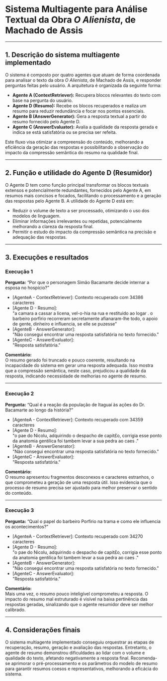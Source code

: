 # Sistema Multiagente para Análise Textual da Obra *O Alienista*, de Machado de Assis

---

## 1. Descrição do sistema multiagente implementado

O sistema é composto por quatro agentes que atuam de forma coordenada para analisar o texto da obra *O Alienista*, de Machado de Assis, e responder perguntas feitas pelo usuário. A arquitetura é organizada da seguinte forma:

- **Agente A (ContextRetriever):** Recupera blocos relevantes do texto com base na pergunta do usuário.  
- **Agente D (Resumo):** Recebe os blocos recuperados e realiza um resumo para reduzir redundância e focar nos pontos essenciais.  
- **Agente B (AnswerGenerator):** Gera a resposta textual a partir do resumo fornecido pelo Agente D.  
- **Agente C (AnswerEvaluator):** Avalia a qualidade da resposta gerada e indica se está satisfatória ou se precisa ser refeita.

Este fluxo visa otimizar a compreensão do conteúdo, melhorando a eficiência da geração das respostas e possibilitando a observação do impacto da compressão semântica do resumo na qualidade final.

---

## 2. Função e utilidade do Agente D (Resumidor)

O Agente D tem como função principal transformar os blocos textuais extensos e potencialmente redundantes, fornecidos pelo Agente A, em resumos mais concisos e focados, facilitando o processamento e a geração das respostas pelo Agente B. A utilidade do Agente D está em:

- Reduzir o volume de texto a ser processado, otimizando o uso dos modelos de linguagem.  
- Eliminar informações irrelevantes ou repetidas, potencialmente melhorando a clareza da resposta final.  
- Permitir o estudo do impacto da compressão semântica na precisão e adequação das respostas.

---

## 3. Execuções e resultados

### Execução 1  
**Pergunta:** “Por que o personagem Simão Bacamarte decide internar a esposa no hospício?”  

- [AgenteA - ContextRetriever]: Contexto recuperado com 34386 caracteres  
- [Agente D - Resumo]:  
  "a camara a cassar a licena, vel-o-hia na rua e restituido ao logar . o barbeiro porfirio recorreram secretamente afianaram-lhe todo, o apoio de gente, dinheiro e influencia, se elle se puzesse"  
- [AgenteB - AnswerGenerator]:  
  "Não consegui encontrar uma resposta satisfatória no texto fornecido."  
- [AgenteC - AnswerEvaluator]:  
  "Resposta satisfatória."  

**Comentário:**  
O resumo gerado foi truncado e pouco coerente, resultando na incapacidade do sistema em gerar uma resposta adequada. Isso mostra que a compressão semântica, neste caso, prejudicou a qualidade da resposta, indicando necessidade de melhorias no agente de resumo.

---

### Execução 2  
**Pergunta:** “Qual é a reação da população de Itaguaí às ações do Dr. Bacamarte ao longo da história?”  

- [AgenteA - ContextRetriever]: Contexto recuperado com 34359 caracteres  
- [Agente D - Resumo]:  
  "o pae do Nicolu, adquirindo o despacho de capit£o, corrigia esse ponto da anatomia gentilica foi tambem levar a sua pedra ao caes ."  
- [AgenteB - AnswerGenerator]:  
  "Não consegui encontrar uma resposta satisfatória no texto fornecido."  
- [AgenteC - AnswerEvaluator]:  
  "Resposta satisfatória."  

**Comentário:**  
O resumo apresentou fragmentos desconexos e caracteres estranhos, o que comprometeu a geração de uma resposta útil. Isso evidencia que o processo de resumo precisa ser ajustado para melhor preservar o sentido do conteúdo.

---

### Execução 3  
**Pergunta:** “Qual o papel do barbeiro Porfírio na trama e como ele influencia os acontecimentos?”  

- [AgenteA - ContextRetriever]: Contexto recuperado com 34270 caracteres  
- [Agente D - Resumo]:  
  "o pae do Nicolu, adquirindo o despacho de capit£o, corrigia esse ponto da anatomia gentilica foi tambem levar a sua pedra ao caes ."  
- [AgenteB - AnswerGenerator]:  
  "Não consegui encontrar uma resposta satisfatória no texto fornecido."  
- [AgenteC - AnswerEvaluator]:  
  "Resposta satisfatória."  

**Comentário:**  
Mais uma vez, o resumo pouco inteligível comprometeu a resposta. O impacto do resumo mal estruturado é visível na baixa pertinência das respostas geradas, sinalizando que o agente resumidor deve ser melhor calibrado.

---

## 4. Considerações finais

O sistema multiagente implementado conseguiu orquestrar as etapas de recuperação, resumo, geração e avaliação das respostas. Entretanto, o agente de resumo demonstrou dificuldades ao lidar com o volume e qualidade do texto, afetando negativamente a resposta final. Recomenda-se aprimorar o pré-processamento e os parâmetros do modelo de resumo para garantir resumos coesos e representativos, melhorando a eficácia do sistema.
